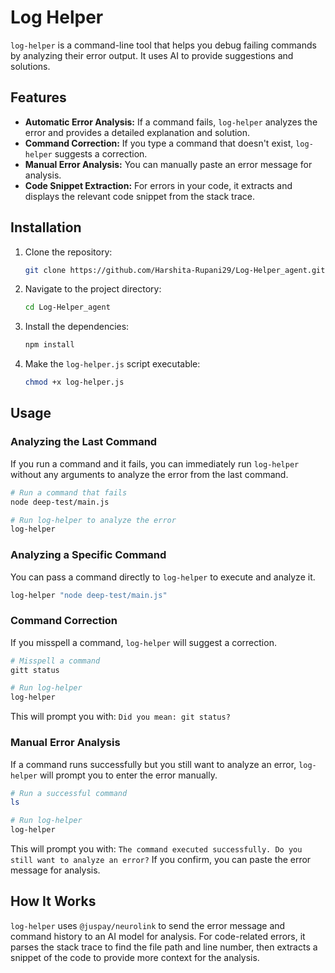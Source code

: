 # Log Helper

`log-helper` is a command-line tool that helps you debug failing commands by analyzing their error output. It uses AI to provide suggestions and solutions.

## Features

- **Automatic Error Analysis:** If a command fails, `log-helper` analyzes the error and provides a detailed explanation and solution.
- **Command Correction:** If you type a command that doesn't exist, `log-helper` suggests a correction.
- **Manual Error Analysis:** You can manually paste an error message for analysis.
- **Code Snippet Extraction:** For errors in your code, it extracts and displays the relevant code snippet from the stack trace.

## Installation

1.  Clone the repository:
    ```bash
    git clone https://github.com/Harshita-Rupani29/Log-Helper_agent.git
    ```
2.  Navigate to the project directory:
    ```bash
    cd Log-Helper_agent
    ```
3.  Install the dependencies:
    ```bash
    npm install
    ```
4.  Make the `log-helper.js` script executable:
    ```bash
    chmod +x log-helper.js
    ```

## Usage

### Analyzing the Last Command

If you run a command and it fails, you can immediately run `log-helper` without any arguments to analyze the error from the last command.

```bash
# Run a command that fails
node deep-test/main.js

# Run log-helper to analyze the error
log-helper
```

### Analyzing a Specific Command

You can pass a command directly to `log-helper` to execute and analyze it.

```bash
log-helper "node deep-test/main.js"
```

### Command Correction

If you misspell a command, `log-helper` will suggest a correction.

```bash
# Misspell a command
gitt status

# Run log-helper
log-helper
```

This will prompt you with: `Did you mean: git status?`

### Manual Error Analysis

If a command runs successfully but you still want to analyze an error, `log-helper` will prompt you to enter the error manually.

```bash
# Run a successful command
ls

# Run log-helper
log-helper
```

This will prompt you with: `The command executed successfully. Do you still want to analyze an error?` If you confirm, you can paste the error message for analysis.

## How It Works

`log-helper` uses `@juspay/neurolink` to send the error message and command history to an AI model for analysis. For code-related errors, it parses the stack trace to find the file path and line number, then extracts a snippet of the code to provide more context for the analysis.
